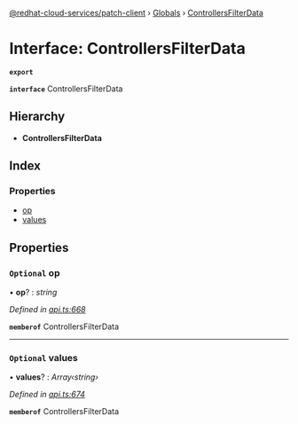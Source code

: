[@redhat-cloud-services/patch-client](../README.md) › [Globals](../globals.md) › [ControllersFilterData](controllersfilterdata.md)

# Interface: ControllersFilterData

**`export`** 

**`interface`** ControllersFilterData

## Hierarchy

* **ControllersFilterData**

## Index

### Properties

* [op](controllersfilterdata.md#optional-op)
* [values](controllersfilterdata.md#optional-values)

## Properties

### `Optional` op

• **op**? : *string*

*Defined in [api.ts:668](https://github.com/RedHatInsights/javascript-clients/blob/b3a33353/packages/patch/api.ts#L668)*

**`memberof`** ControllersFilterData

___

### `Optional` values

• **values**? : *Array‹string›*

*Defined in [api.ts:674](https://github.com/RedHatInsights/javascript-clients/blob/b3a33353/packages/patch/api.ts#L674)*

**`memberof`** ControllersFilterData
